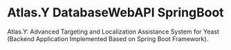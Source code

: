 # Atlas.Y DatabaseWebAPI SpringBoot

Atlas.Y: Advanced Targeting and Localization Assistance System for Yeast (Backend Application Implemented Based on Spring Boot Framework).

